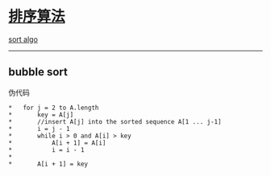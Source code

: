 # [排序算法](https://github.com/iLovEing/notebook/issues/20)

[sort algo](https://github.com/iLovEing/algorithms/tree/main/traditional/sort_algo)

---

## bubble sort

伪代码
```
*   for j = 2 to A.length
*       key = A[j]
*       //insert A[j] into the sorted sequence A[1 ... j-1]
*       i = j - 1
*       while i > 0 and A[i] > key
*           A[i + 1] = A[i]
*           i = i - 1
*
*       A[i + 1] = key
```